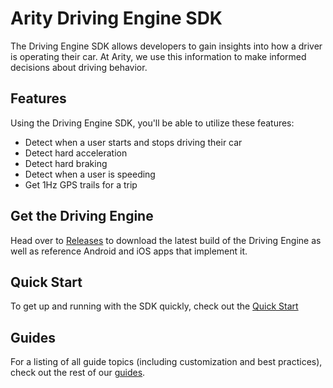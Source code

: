 # Arity Driving Engine SDK
The Driving Engine SDK allows developers to gain insights into how a driver is operating their car. At Arity, we use this information to make informed decisions about driving behavior.

## Features
Using the Driving Engine SDK, you'll be able to utilize these features:
* Detect when a user starts and stops driving their car
* Detect hard acceleration
* Detect hard braking
* Detect when a user is speeding
* Get 1Hz GPS trails for a trip

## Get the Driving Engine
Head over to [Releases](https://github.com/arity-developer/driving-engine/releases) to download the latest build of the Driving Engine as well as reference Android and iOS apps that implement it. 

## Quick Start
To get up and running with the SDK quickly, check out the [Quick Start](https://github.com/arity-developer/driving-engine/tree/master/guides/quick-start/Index.md)

## Guides
For a listing of all guide topics (including customization and best practices), check out the rest of our [guides](https://github.com/arity-developer/driving-engine/blob/master/guides/Index.md).
